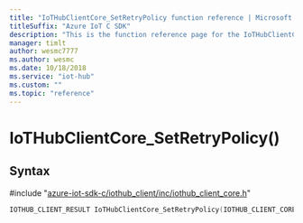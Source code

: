 ```yaml
---                             
title: "IoTHubClientCore_SetRetryPolicy function reference | Microsoft Docs" 
titleSuffix: "Azure IoT C SDK"            
description: "This is the function reference page for the IoTHubClientCore_SetRetryPolicy() function in the Azure IoT C SDK. This SDK is used with Azure IoT Hub and Azure IoT Hub Device Provisioning Service"            
manager: timlt                 
author: wesmc7777              
ms.author: wesmc               
ms.date: 10/18/2018                    
ms.service: "iot-hub"             
ms.custom: ""                
ms.topic: "reference"        
---                            
```


# IoTHubClientCore_SetRetryPolicy()

## Syntax

\#include "[azure-iot-sdk-c/iothub_client/inc/iothub_client_core.h](../iothub-client-core-h.md)"  
```C
IOTHUB_CLIENT_RESULT IoTHubClientCore_SetRetryPolicy(IOTHUB_CLIENT_CORE_HANDLE  C2);
```

